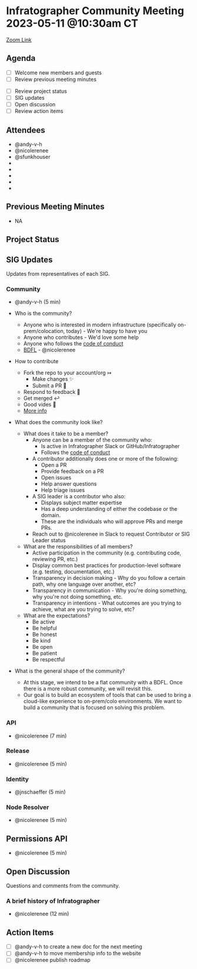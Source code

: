 # Infratographer Community Meeting 2023-05-11 @10:30am CT

[Zoom Link](https://us06web.zoom.us/j/88057942869?pwd=Vnd1OWplazFwREJQeWFHWks4MUptQT09)

## Agenda

* [ ] Welcome new members and guests
* [ ] Review previous meeting minutes
<!-- WIP
* [ ] Review open issues and pull requests
* [ ] Review new issues and pull requests
* [ ] Review project board
-->
* [ ] Review project status
* [ ] SIG updates
* [ ] Open discussion
* [ ] Review action items

## Attendees

* @andy-v-h
* @nicolerenee
* @sfunkhouser
*
*
*
*
*

## Previous Meeting Minutes

* NA

## Project Status

## SIG Updates

Updates from representatives of each SIG.

### Community

* @andy-v-h (5 min)

* Who is the community?
  * Anyone who is interested in modern infrastructure (specifically on-prem/colocation, today) - We're happy to have you
  * Anyone who contributes - We'd love some help
  * Anyone who follows the [code of conduct](https://infratographer.com/community/code-of-conduct/)
  * [BDFL](https://en.wikipedia.org/wiki/Benevolent_dictator_for_life) - @nicolerenee

* How to contribute
  * Fork the repo to your account/org ↣
    * Make changes ✨
    * Submit a PR 📝
  * Respond to feedback 🔄
  * Get merged ↩
  * Good vides 🤠
  * [More info](https://infratographer.com/community/contributing/#contact)

* What does the community look like?
  * What does it take to be a member?
    * Anyone can be a member of the community who:
      * Is active in Infratographer Slack or GitHub/Infratographer
      * Follows the [code of conduct](https://infratographer.com/community/code-of-conduct/)
    * A contributor additionally does one or more of the following:
      * Open a PR
      * Provide feedback on a PR
      * Open issues
      * Help answer questions
      * Help triage issues
    * A SIG leader is a contributor who also:
      * Displays subject matter expertise
      * Has a deep understanding of either the codebase or the domain.
      * These are the individuals who will approve PRs and merge PRs.
    * Reach out to @nicolerenee in Slack to request Contributor or SIG Leader status
  * What are the responsibilities of all members?
    * Active participation in the community (e.g. contributing code, reviewing PR, etc.)
    * Display common best practices for production-level software (e.g. testing, documentation, etc.)
    * Transparency in decision making - Why do you follow a certain path, why one language over another, etc?
    * Transparency in communication - Why you're doing something, why you're not doing something, etc.
    * Transparency in intentions - What outcomes are you trying to achieve, what are you trying to solve, etc?
  * What are the expectations?
    * Be active
    * Be helpful
    * Be honest
    * Be kind
    * Be open
    * Be patient
    * Be respectful

* What is the general shape of the community?
  * At this stage, we intend to be a flat community with a BDFL. Once there is a more robust community, we will revisit this.
  * Our goal is to build an ecosystem of tools that can be used to bring a cloud-like experience to on-prem/colo environments. We want to build a community that is focused on solving this problem.


### API

* @nicolerenee (7 min)

### Release

* @nicolerenee (5 min)

### Identity

* @jnschaeffer (5 min)

### Node Resolver

* @nicolerenee (5 min)

## Permissions API

* @nicolerenee (5 min)

## Open Discussion

Questions and comments from the community.

### A brief history of Infratographer

* @nicolerenee (12 min)

## Action Items

* [ ] @andy-v-h to create a new doc for the next meeting
* [ ] @andy-v-h to move membership info to the website
* [ ] @nicolerenee publish roadmap